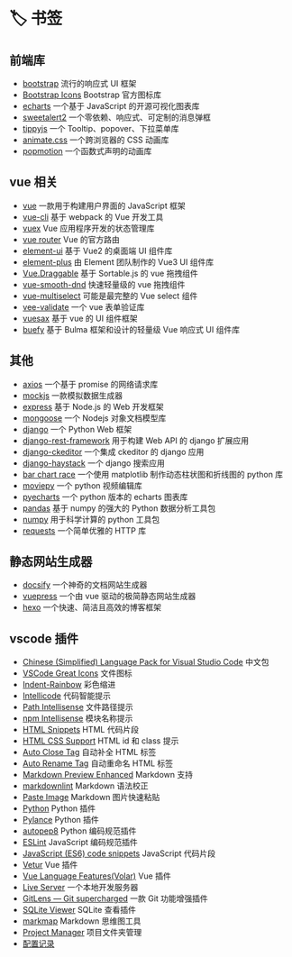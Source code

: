 # 🏷️ 书签

## 前端库

- [bootstrap](https://github.com/twbs/bootstrap) 流行的响应式 UI 框架
- [Bootstrap Icons](https://github.com/twbs/icons) Bootstrap 官方图标库
- [echarts](https://github.com/apache/echarts) 一个基于 JavaScript 的开源可视化图表库
- [sweetalert2](https://github.com/sweetalert2/sweetalert2) 一个零依赖、响应式、可定制的消息弹框
- [tippyjs](https://github.com/atomiks/tippyjs) 一个 Tooltip、popover、下拉菜单库
- [animate.css](https://github.com/animate-css/animate.css) 一个跨浏览器的 CSS 动画库
- [popmotion](https://github.com/Popmotion/popmotion) 一个函数式声明的动画库

## vue 相关

- [vue](https://github.com/vuejs/vue) 一款用于构建用户界面的 JavaScript 框架
- [vue-cli](https://github.com/vuejs/vue-cli) 基于 webpack 的 Vue 开发工具
- [vuex](https://github.com/vuejs/vuex)  Vue 应用程序开发的状态管理库
- [vue router](https://github.com/vuejs/router) Vue 的官方路由
- [element-ui](https://github.com/ElemeFE/element) 基于 Vue2 的桌面端 UI 组件库
- [element-plus](https://github.com/element-plus/element-plus) 由 Element 团队制作的 Vue3 UI 组件库
- [Vue.Draggable](https://github.com/SortableJS/Vue.Draggable) 基于 Sortable.js 的 vue 拖拽组件
- [vue-smooth-dnd](https://github.com/kutlugsahin/vue-smooth-dnd) 快速轻量级的 vue 拖拽组件
- [vue-multiselect](https://github.com/shentao/vue-multiselect) 可能是最完整的 Vue select 组件
- [vee-validate](https://github.com/logaretm/vee-validate) 一个 vue 表单验证库
- [vuesax](https://github.com/lusaxweb/vuesax) 基于 vue 的 UI 组件框架
- [buefy](https://github.com/buefy/buefy) 基于 Bulma 框架和设计的轻量级 Vue 响应式 UI 组件库

## 其他

- [axios](https://github.com/axios/axios) 一个基于 promise 的网络请求库
- [mockjs](https://github.com/nuysoft/Mock) 一款模拟数据生成器
- [express](https://github.com/expressjs/express) 基于 Node.js 的 Web 开发框架
- [mongoose](https://github.com/Automattic/mongoose) 一个 Nodejs 对象文档模型库
- [django](https://github.com/django/django) 一个 Python Web 框架
- [django-rest-framework](https://github.com/encode/django-rest-framework) 用于构建 Web API 的 django 扩展应用
- [django-ckeditor](https://github.com/django-ckeditor/django-ckeditor) 一个集成 ckeditor 的 django 应用
- [django-haystack](https://github.com/django-haystack/django-haystack) 一个 django 搜索应用
- [bar chart race](https://github.com/dexplo/bar_chart_race) 一个使用 matplotlib 制作动态柱状图和折线图的 python 库
- [moviepy](https://github.com/Zulko/moviepy) 一个 python 视频编辑库
- [pyecharts](https://github.com/pyecharts/pyecharts) 一个 python 版本的 echarts 图表库
- [pandas](https://github.com/pandas-dev/pandas) 基于 numpy 的强大的 Python 数据分析工具包
- [numpy](https://github.com/numpy/numpy) 用于科学计算的 python 工具包
- [requests](https://github.com/psf/requests) 一个简单优雅的 HTTP 库

## 静态网站生成器

- [docsify](https://github.com/docsifyjs/docsify) 一个神奇的文档网站生成器
- [vuepress](https://github.com/vuejs/vuepress) 一个由 vue 驱动的极简静态网站生成器
- [hexo](https://github.com/hexojs/hexo) 一个快速、简洁且高效的博客框架

## vscode 插件

- [Chinese (Simplified) Language Pack for Visual Studio Code](/book-mark/ ':disabled') 中文包
- [VSCode Great Icons](/book-mark/ ':disabled') 文件图标
- [Indent-Rainbow](/book-mark/ ':disabled') 彩色缩进
- [Intellicode](/book-mark/ ':disabled') 代码智能提示
- [Path Intellisense](/book-mark/ ':disabled') 文件路径提示
- [npm Intellisense](/book-mark/ ':disabled') 模块名称提示
- [HTML Snippets](/book-mark/ ':disabled') HTML 代码片段
- [HTML CSS Support](/book-mark/ ':disabled') HTML id 和 class 提示
- [Auto Close Tag](/book-mark/ ':disabled') 自动补全 HTML 标签
- [Auto Rename Tag](/book-mark/ ':disabled') 自动重命名 HTML 标签
- [Markdown Preview Enhanced](/book-mark/ ':disabled') Markdown 支持
- [markdownlint](/book-mark/ ':disabled') Markdown 语法校正
- [Paste Image](/book-mark/ ':disabled') Markdown 图片快速粘贴
- [Python](/book-mark/ ':disabled') Python 插件
- [Pylance](/book-mark/ ':disabled') Python 插件
- [autopep8](/book-mark/ ':disabled') Python 编码规范插件
- [ESLint](/book-mark/ ':disabled') JavaScript 编码规范插件
- [JavaScript (ES6) code snippets](/book-mark/ ':disabled') JavaScript 代码片段
- [Vetur](/book-mark/ ':disabled') Vue 插件
- [Vue Language Features(Volar)](/book-mark/ ':disabled') Vue 插件
- [Live Server](/book-mark/ ':disabled') 一个本地开发服务器
- [GitLens — Git supercharged](/book-mark/ ':disabled') 一款 Git 功能增强插件
- [SQLite Viewer](/book-mark/ ':disabled') SQLite 查看插件
- [markmap](/book-mark/ ':disabled') Markdown 思维图工具
- [Project Manager](/book-mark/ ':disabled') 项目文件夹管理
- [配置记录](/book-mark/vscode-setting.md)
